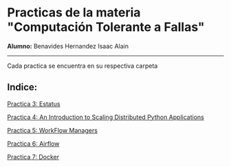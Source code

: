 # Practicas de la materia "Computación Tolerante a Fallas"
**Alumno:** Benavides Hernandez Isaac Alain

---

Cada practica se encuentra en su respectiva carpeta
## Indice:
[Practica 3: Estatus](https://github.com/isaac-bh/Computacion-Tolerante-a-Fallas/tree/main/3.%20Estatus)

[Practica 4: An Introduction to Scaling Distributed Python Applications](https://github.com/isaac-bh/Computacion-Tolerante-a-Fallas/tree/main/4.%20Introduction%20to%20Scaling%20Distributed%20Python%20Applications)

[Practica 5: WorkFlow Managers](https://github.com/isaac-bh/Computacion-Tolerante-a-Fallas/tree/main/5.%20Workflow%20Managers)

[Practica 6: Airflow](https://github.com/isaac-bh/Computacion-Tolerante-a-Fallas/tree/main/6.%20Airflow)

[Practica 7: Docker](https://github.com/isaac-bh/Computacion-Tolerante-a-Fallas/tree/main/7.%20Docker)